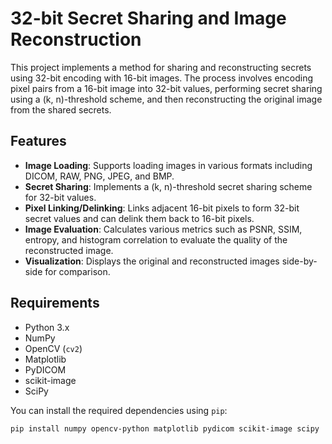 # 32-bit Secret Sharing and Image Reconstruction

This project implements a method for sharing and reconstructing secrets using 32-bit encoding with 16-bit images. The process involves encoding pixel pairs from a 16-bit image into 32-bit values, performing secret sharing using a (k, n)-threshold scheme, and then reconstructing the original image from the shared secrets.

## Features

- **Image Loading**: Supports loading images in various formats including DICOM, RAW, PNG, JPEG, and BMP.
- **Secret Sharing**: Implements a (k, n)-threshold secret sharing scheme for 32-bit values.
- **Pixel Linking/Delinking**: Links adjacent 16-bit pixels to form 32-bit secret values and can delink them back to 16-bit pixels.
- **Image Evaluation**: Calculates various metrics such as PSNR, SSIM, entropy, and histogram correlation to evaluate the quality of the reconstructed image.
- **Visualization**: Displays the original and reconstructed images side-by-side for comparison.

## Requirements

- Python 3.x
- NumPy
- OpenCV (`cv2`)
- Matplotlib
- PyDICOM
- scikit-image
- SciPy

You can install the required dependencies using `pip`:

```bash
pip install numpy opencv-python matplotlib pydicom scikit-image scipy
